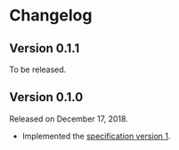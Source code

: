 Changelog
=========

Version 0.1.1
-------------

To be released.


Version 0.1.0
-------------

Released on December 17, 2018.

- Implemented the [specification version 1][bencodex-1.0].

[bencodex-1.0]: https://github.com/planetarium/bencodex/tree/1.0
